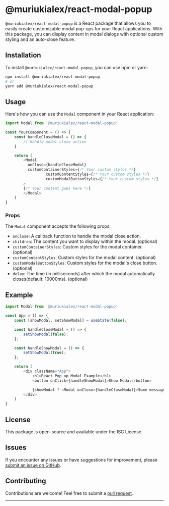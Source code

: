 # @muriukialex/react-modal-popup

`@muriukialex/react-modal-popup` is a React package that allows you to easily create customizable modal pop-ups for your React applications. With this package, you can display content in modal dialogs with optional custom styling and an auto-close feature.

## Installation

To install `@muriukialex/react-modal-popup`, you can use npm or yarn:

```bash
npm install @muriukialex/react-modal-popup
# or
yarn add @muriukialex/react-modal-popup
```

## Usage

Here's how you can use the `Modal` component in your React application:

```javascript
import Modal from '@muriukialex/react-modal-popup'

const YourComponent = () => {
	const handleCloseModal = () => {
		// Handle modal close action
	}

	return (
		<Modal
		  onClose={handleCloseModal}
		  customContainerStyles={/* Your custom styles */}
                  customContentStyles={/* Your custom styles */}
                  customModalButtonStyles={/* Your custom styles */}
		>
		{/* Your content goes here */}
		</Modal>
	)
}
```

### Props

The `Modal` component accepts the following props:

-   `onClose`: A callback function to handle the modal close action.
-   `children`: The content you want to display within the modal. (optional)
-   `customContainerStyles`: Custom styles for the modal container. (optional)
-   `customContentStyles`: Custom styles for the modal content. (optional)
-   `customModalButtonStyles`: Custom styles for the modal's close button. (optional)
-   `delay`: The time (in milliseconds) after which the modal automatically closes(default: 10000ms). (optional)

## Example

```javascript
import Modal from '@muriukialex/react-modal-popup'

const App = () => {
	const [showModal, setShowModal] = useState(false);

	const handleCloseModal = () => {
		setShowModal(false);
	};

	const handleShowModal = () => {
		setShowModal(true);
	};

	return (
		<div className="App">
			<h1>React Pop up Modal Example</h1>
			<button onClick={handleShowModal}>Show Modal</button>

			{showModal ? <Modal onClose={handleCloseModal}>Some message</Modal> : null}
		</div>
	)
}
```

## License

This package is open-source and available under the ISC License.

## Issues

If you encounter any issues or have suggestions for improvement, please [submit an issue on GitHub](https://github.com/muriukialex/react-modal-popup/issues).

## Contributing

Contributions are welcome! Feel free to submit a [pull request](https://github.com/muriukialex/react-modal-popup/pulls).

---
